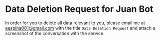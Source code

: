 # Data Deletion Request for Juan Bot

In order for you to delete all data relevant to you, please email me at eespina001@gmail.com with the title `Data Deletion Request` and attach a screenshot of the conversation with the service. 
